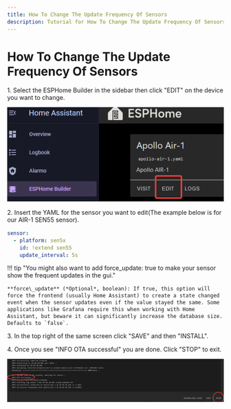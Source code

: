 ```yaml
---
title: How To Change The Update Frequency Of Sensors
description: Tutorial for How To Change The Update Frequency Of Sensors.
---
```


# How To Change The Update Frequency Of Sensors

1\. Select the ESPHome Builder in the sidebar then click "EDIT" on the device you want to change.

![](assets/update-frequency-pic-1.png)

2\. Insert the YAML for the sensor you want to edit(The example below is for our AIR-1 SEN55 sensor).

```yaml
sensor:
  - platform: sen5x
    id: !extend sen55
    update_interval: 5s
```

!!! tip "You might also want to add force_update: true to make your sensor show the frequent updates in the gui."

    **force\_update** (*Optional*, boolean): If true, this option will force the frontend (usually Home Assistant) to create a state changed event when the sensor updates even if the value stayed the same. Some applications like Grafana require this when working with Home Assistant, but beware it can significantly increase the database size. Defaults to `false`.

3\. In the top right of the same screen click "SAVE" and then "INSTALL".

4\. Once you see "INFO OTA successful" you are done. Click "STOP" to exit.

![](assets/update-frequency-pic-3.png)